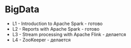 # BigData
* L1 - Introduction to Apache Spark - готово
* L2 - Reports with Apache Spark - готово
* L3 - Stream processing with Apache Flink - делается
* L4 - ZooKeeper - делается
